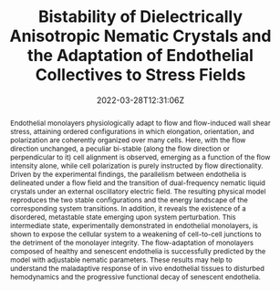 ---
title: "Bistability of Dielectrically Anisotropic Nematic Crystals and the Adaptation of Endothelial Collectives to Stress Fields"
authors:
- Georgios Stefopoulos
- Tobias Lendenmann
- Thomas M. Schutzius
- Costanza Giampietro
- Tamal Roy
- Nafsika Chala
- Fabio Giavazzi
- admin
- Dimos Poulikakos
- Aldo Ferrari

#author_notes:
#- "author1 note"
#- "author2 note"
date: "2022-03-28T12:31:06Z"
doi: "10.1002/advs.202102148"

# Schedule page publish date (NOT publication's date).
publishDate: "2024-04-15T00:00:00Z"

# Publication type.
# Legend: 0 = Uncategorized; 1 = Conference paper; 2 = Journal article;
# 3 = Preprint / Working Paper; 4 = Report; 5 = Book; 6 = Book section;
# 7 = Thesis; 8 = Patent
publication_types: ["article-journal"]

# Publication name and optional abbreviated publication name.
publication: "*Advanced Science* **9**, 2102148"
publication_short: "*Adv. Sci. (Weinheim, Ger.)* **9**, 2102148"

abstract: "Endothelial monolayers physiologically adapt to flow and flow-induced wall shear stress, attaining ordered configurations in which elongation, orientation, and polarization are coherently organized over many cells. Here, with the flow direction unchanged, a peculiar bi-stable (along the flow direction or perpendicular to it) cell alignment is observed, emerging as a function of the flow intensity alone, while cell polarization is purely instructed by flow directionality. Driven by the experimental findings, the parallelism between endothelia is delineated under a flow field and the transition of dual-frequency nematic liquid crystals under an external oscillatory electric field. The resulting physical model reproduces the two stable configurations and the energy landscape of the corresponding system transitions. In addition, it reveals the existence of a disordered, metastable state emerging upon system perturbation. This intermediate state, experimentally demonstrated in endothelial monolayers, is shown to expose the cellular system to a weakening of cell-to-cell junctions to the detriment of the monolayer integrity. The flow-adaptation of monolayers composed of healthy and senescent endothelia is successfully predicted by the model with adjustable nematic parameters. These results may help to understand the maladaptive response of in vivo endothelial tissues to disturbed hemodynamics and the progressive functional decay of senescent endothelia."

# Summary. An optional shortened abstract.
summary:

tags:
#- tag1
#- tag2
featured: false

links:
#- name: Link
#  url: "link..."
#url_pdf: ''
#url_code: ''
#url_dataset: ''
#url_poster: ''
#url_project: ''
#url_slides: ''
#url_source: ''
#url_video: ''

# Featured image
# To use, add an image named `featured.jpg/png` to your page's folder. 
image:
  caption: 'Image credit: [Wiley](https://onlinelibrary.wiley.com/cms/asset/a8e09cde-534f-431b-9220-2a9d31cf32ca/advs3761-fig-0001-m.png)'
  focal_point: ""
  preview_only: false

# Associated Projects (optional).
#   Associate this publication with one or more of your projects.
#   Simply enter your project's folder or file name without extension.
#   E.g. `internal-project` references `content/project/internal-project/index.md`.
#   Otherwise, set `projects: []`.
projects: []

# Slides (optional).
#   Associate this publication with Markdown slides.
#   Simply enter your slide deck's filename without extension.
#   E.g. `slides: "example"` references `content/slides/example/index.md`.
#   Otherwise, set `slides: ""`.
slides:

# Comments (optional).
#   Enable comments in the page.
commentable: false
---